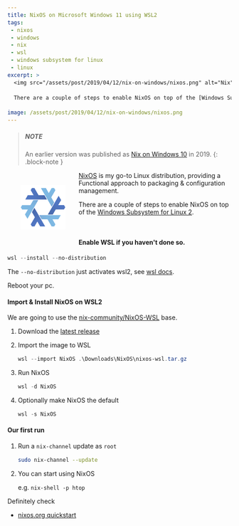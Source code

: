 ```yaml
---
title: NixOS on Microsoft Windows 11 using WSL2
tags: 
 - nixos
 - windows
 - nix
 - wsl
 - windows subsystem for linux
 - linux
excerpt: >
  <img src="/assets/post/2019/04/12/nix-on-windows/nixos.png" alt="Nix" height="100" width="100" style="float: left; padding: 30px;" /> [NixOS](https://nixos.org) is my go-to Linux distribution, providing a Functional approach to packaging & configuration management. 

  There are a couple of steps to enable NixOS on top of the [Windows Subsystem for Linux 2](https://learn.microsoft.com/en-us/windows/wsl/).

image: /assets/post/2019/04/12/nix-on-windows/nixos.png
---
```



> ##### NOTE
>
> An earlier version was published as [Nix on Windows 10](/2019/04/12/nix-on-windows) in 2019.
{: .block-note }

<img src="/assets/post/2019/04/12/nix-on-windows/nixos.png" alt="Nix" height="100" width="100" style="float: left; padding: 30px;" /> [NixOS](https://nixos.org) is my go-to Linux distribution, providing a Functional approach to packaging & configuration management. 

There are a couple of steps to enable NixOS on top of the [Windows Subsystem for Linux 2](https://learn.microsoft.com/en-us/windows/wsl/).

<p style="page-break-after: always;">&nbsp;</p>

#### Enable WSL if you haven't done so.

```powershell
wsl --install --no-distribution
```
The `--no-distribution` just activates wsl2, see [wsl docs](https://learn.microsoft.com/en-us/windows/wsl/basic-commands#install).

Reboot your pc.

#### Import & Install NixOS on WSL2

We are going to use the [nix-community/NixOS-WSL](https://github.com/nix-community/NixOS-WSL) base.

1. Download the [latest release](https://github.com/nix-community/NixOS-WSL/releases/latest)

2. Import the image to WSL

    ```powershell
    wsl --import NixOS .\Downloads\NixOS\nixos-wsl.tar.gz
    ```

3. Run NixOS 
  
      ```powershell
      wsl -d NixOS
      ```

4. Optionally make NixOS the default

    ```powershell
    wsl -s NixOS
    ```

#### Our first run

1. Run a `nix-channel` update as `root`

    ```bash
    sudo nix-channel --update
    ```

2. You can start using NixOS

    e.g. `nix-shell -p htop`


Definitely check 
    
  - [nixos.org quickstart](https://nixos.org/manual/nix/stable/quick-start.html)